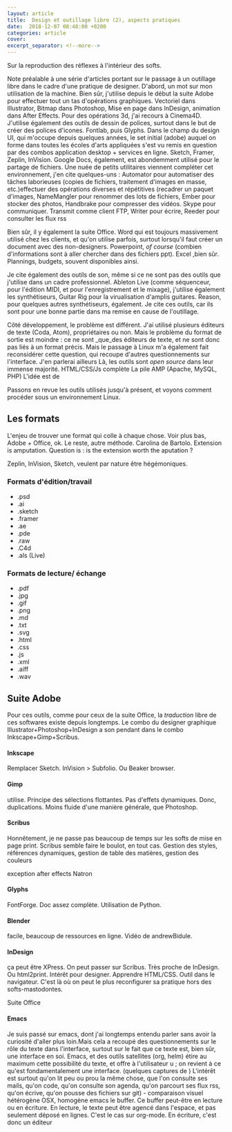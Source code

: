```yaml
---
layout: article
title:  Design et outillage libre (2), aspects pratiques 
date:  2018-12-07 08:48:00 +0200
categories: article
cover: 
excerpt_separator: <!--more-->
---
```

Sur la reproduction des réflexes à l'intérieur des softs.

Note préalable à une série d'articles portant sur le passage à un outillage libre dans le cadre d'une pratique de designer. D'abord, un mot sur mon utilisation de la machine. Bien sûr, j'utilise depuis le début la suite Adobe pour effectuer tout un tas d'opérations graphiques. Vectoriel dans Illustrator, Bitmap dans Photoshop, Mise en page dans InDesign, animation dans After Effects. Pour des opérations 3d, j'ai recours à Cinema4D. J'utilise également des outils de dessin de polices, surtout dans le but de créer des polices d'icones. Fontlab, puis Glyphs. Dans le champ du design UI, qui m'occupe depuis quelques années, le set initial (adobe) auquel on forme dans toutes les écoles d'arts appliquées s'est vu remis en question par des combos application desktop + services en ligne. Sketch, Framer, Zeplin, InVision. Google Docs, également, est abondemment utilisé pour le partage de fichiers. Une nuée de petits utilitaires viennent compléter cet environnement, j'en cite quelques-uns : Automator pour automatiser des tâches laborieuses (copies de fichiers, traitement d'images en masse, etc.)effectuer des opérations diverses et répétitives (recadrer un paquet d'images, NameMangler pour renommer des lots de fichiers, Ember pour stocker des photos, Handbrake pour compresser des vidéos. Skype pour communiquer. Transmit comme client FTP, Writer pour écrire, Reeder pour consulter les flux rss

Bien sûr, il y également la suite Office. Word qui est toujours massivement utilisé chez les clients, et qu'on utilise parfois, surtout lorsqu'il faut créer un document avec des non-designers. Powerpoint, *of course* (combien d'informations sont à aller chercher dans des fichiers ppt). Excel ,bien sûr. Plannings, budgets, souvent disponibles ainsi.

Je cite également des outils de son, même si ce ne sont pas des outils que j'utilise dans un cadre professionnel. Ableton Live (comme séquenceur, pour l'édition MIDI,  et pour l'enregistrement et le mixage), j'utilise également les synthétiseurs, Guitar Rig pour la virualisation d'amplis guitares. Reason, pour quelques autres synthétiseurs, également. Je cite ces outils, car ils sont pour une bonne partie dans ma remise en cause de l'outillage.

Côté développement, le problème est différent. J'ai utilisé plusieurs éditeurs de texte (Coda, Atom), propriétaires ou non. Mais le problème du format de sortie est moindre : ce ne sont _que_des éditeurs de texte, et ne sont donc pas liés à un format précis. Mais le passage à Linux m'a également fait reconsidérer cette question, qui recoupe d'autres questionnements sur l'interface. J'en parlerai ailleurs
Là, les outils sont _open source_ dans leur immense majorité. HTML/CSS/Js complète La pile AMP (Apache, MySQL, PHP)
L'idée est de

Passons en  revue les outils utilisés jusqu'à présent, et voyons comment procéder sous un environnement Linux.

## Les formats ##
L'enjeu de trouver une format qui colle à chaque chose. Voir plus bas, Adobe + Office, ok. Le reste, autre méthode.
Carolina de Bartolo. Extension is amputation. Question is : is the extension worth the aputation ?

Zeplin, InVision, Sketch, veulent par nature être hégémoniques.

### Formats d'édition/travail
- .psd
- .ai
- .sketch
- .framer
- .ae
- .pde
- .raw
- .C4d
- .als (Live)

### Formats de lecture/ échange
- .pdf
- .jpg
- .gif
- .png
- .md
- .txt
- .svg
- .html
- .css
- .js
- .xml
- .aiff
- .wav




## Suite Adobe ##
Pour ces outils, comme pour ceux de la suite Office, la *traduction* libre de ces softwares existe depuis longtemps. Le combo du designer graphique Illustrator+Photoshop+InDesign a son pendant dans le combo Inkscape+Gimp+Scribus.

#### Inkscape ####
Remplacer Sketch. InVision > Subfolio. Ou Beaker browser.

#### Gimp ####
utilise.
Principe des sélections flottantes.
Pas d'effets dynamiques. Donc, duplications.
Moins fluide d'une manière générale, que Photoshop.

#### Scribus ####
Honnêtement, je ne passe pas beaucoup de temps sur les softs de mise en page print. Scribus semble faire le boulot, en tout cas. Gestion des styles, références dynamiques, gestion de table des matières, gestion des couleurs

exception after effects
Natron


#### Glyphs ####
FontForge. Doc assez complète. Utilisation de Python.

#### Blender ####
facile, beaucoup de ressources en ligne. Vidéo de andrewBidule.

#### InDesign ####
ça peut être XPress.
On peut passer sur Scribus. Très proche de InDesign.
Ou html2print. Intérêt pour designer. Apprendre HTML/CSS. Outil dans le navigateur.
C'est là où on peut le plus reconfigurer sa pratique hors des softs-mastodontes. 

Suite Office

#### Emacs ####
Je suis passé sur emacs, dont j'ai longtemps entendu parler sans avoir la curiosité d'aller plus loin.Mais cela a recoupé des questionnements sur le rôle du texte dans l'interface, surtout sur le fait que ce texte est, bien sûr, une interface en soi. Emacs, et des outils satellites (org, helm) étire au maximum cette possibilité du texte, et offre à l'utilisateur u ; on revient à ce qu'est fondamentalement une interface. (quelques captures de )
L'intérêt est surtout qu'on lit peu ou prou la même chose, que l'on consulte ses mails, qu'on code, qu'on consulte son agenda, qu'on parcourt ses flux rss, qu'on écrive, qu'on pousse des fichiers sur git) - comparaison visuel hétérogène OSX, homogène emacs
le buffer. Ce buffer peut-être en lecture ou en écriture. En lecture, le texte peut être agencé dans l'espace, et pas seulement déposé en lignes. C'est le cas sur org-mode. En écriture, c'est donc un éditeur
